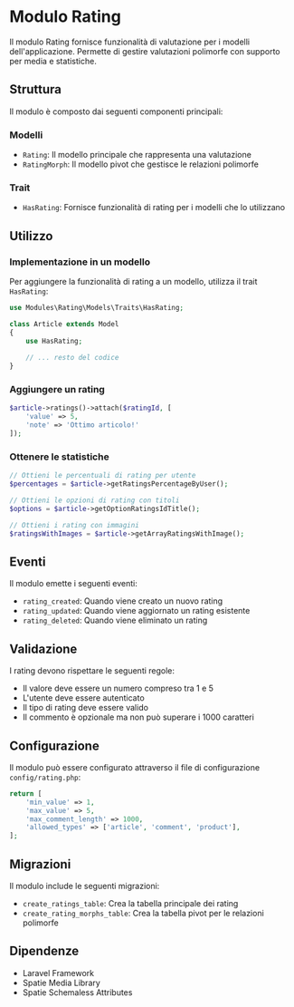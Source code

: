 # Modulo Rating

Il modulo Rating fornisce funzionalità di valutazione per i modelli dell'applicazione. Permette di gestire valutazioni polimorfe con supporto per media e statistiche.

## Struttura

Il modulo è composto dai seguenti componenti principali:

### Modelli

- `Rating`: Il modello principale che rappresenta una valutazione
- `RatingMorph`: Il modello pivot che gestisce le relazioni polimorfe

### Trait

- `HasRating`: Fornisce funzionalità di rating per i modelli che lo utilizzano

## Utilizzo

### Implementazione in un modello

Per aggiungere la funzionalità di rating a un modello, utilizza il trait `HasRating`:

```php
use Modules\Rating\Models\Traits\HasRating;

class Article extends Model
{
    use HasRating;
    
    // ... resto del codice
}
```

### Aggiungere un rating

```php
$article->ratings()->attach($ratingId, [
    'value' => 5,
    'note' => 'Ottimo articolo!'
]);
```

### Ottenere le statistiche

```php
// Ottieni le percentuali di rating per utente
$percentages = $article->getRatingsPercentageByUser();

// Ottieni le opzioni di rating con titoli
$options = $article->getOptionRatingsIdTitle();

// Ottieni i rating con immagini
$ratingsWithImages = $article->getArrayRatingsWithImage();
```

## Eventi

Il modulo emette i seguenti eventi:

- `rating_created`: Quando viene creato un nuovo rating
- `rating_updated`: Quando viene aggiornato un rating esistente
- `rating_deleted`: Quando viene eliminato un rating

## Validazione

I rating devono rispettare le seguenti regole:

- Il valore deve essere un numero compreso tra 1 e 5
- L'utente deve essere autenticato
- Il tipo di rating deve essere valido
- Il commento è opzionale ma non può superare i 1000 caratteri

## Configurazione

Il modulo può essere configurato attraverso il file di configurazione `config/rating.php`:

```php
return [
    'min_value' => 1,
    'max_value' => 5,
    'max_comment_length' => 1000,
    'allowed_types' => ['article', 'comment', 'product'],
];
```

## Migrazioni

Il modulo include le seguenti migrazioni:

- `create_ratings_table`: Crea la tabella principale dei rating
- `create_rating_morphs_table`: Crea la tabella pivot per le relazioni polimorfe

## Dipendenze

- Laravel Framework
- Spatie Media Library
- Spatie Schemaless Attributes 